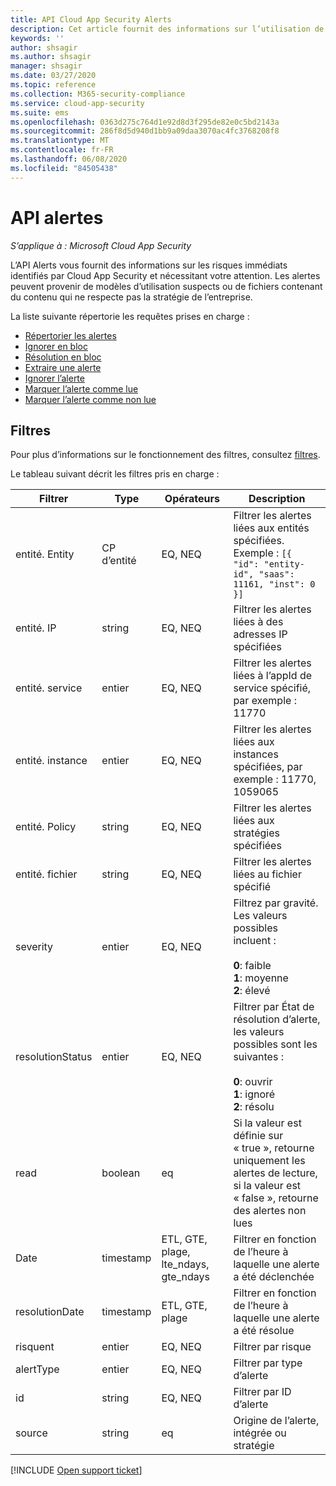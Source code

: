 ```yaml
---
title: API Cloud App Security Alerts
description: Cet article fournit des informations sur l’utilisation de l’API alertes.
keywords: ''
author: shsagir
ms.author: shsagir
manager: shsagir
ms.date: 03/27/2020
ms.topic: reference
ms.collection: M365-security-compliance
ms.service: cloud-app-security
ms.suite: ems
ms.openlocfilehash: 0363d275c764d1e92d8d3f295de82e0c5bd2143a
ms.sourcegitcommit: 286f8d5d940d1bb9a09daa3070ac4fc3768208f8
ms.translationtype: MT
ms.contentlocale: fr-FR
ms.lasthandoff: 06/08/2020
ms.locfileid: "84505438"
---
```

# <a name="alerts-api"></a>API alertes

*S’applique à : Microsoft Cloud App Security*

L’API Alerts vous fournit des informations sur les risques immédiats identifiés par Cloud App Security et nécessitant votre attention. Les alertes peuvent provenir de modèles d’utilisation suspects ou de fichiers contenant du contenu qui ne respecte pas la stratégie de l’entreprise.

La liste suivante répertorie les requêtes prises en charge :

- [Répertorier les alertes](api-alerts-list.md)
- [Ignorer en bloc](api-alerts-bulk-dismiss.md)
- [Résolution en bloc](api-alerts-bulk-resolve.md)
- [Extraire une alerte](api-alerts-fetch.md)
- [Ignorer l’alerte](api-alerts-dismiss.md)
- [Marquer l’alerte comme lue](api-alerts-mark-read.md)
- [Marquer l’alerte comme non lue](api-alerts-mark-unread.md)

## <a name="filters"></a>Filtres

Pour plus d’informations sur le fonctionnement des filtres, consultez [filtres](api-introduction.md#filters).

Le tableau suivant décrit les filtres pris en charge :

| Filtrer | Type | Opérateurs | Description |
| --- | --- | --- | --- |
| entité. Entity | CP d’entité | EQ, NEQ | Filtrer les alertes liées aux entités spécifiées. Exemple : `[{ "id": "entity-id", "saas": 11161, "inst": 0 }]` |
| entité. IP | string | EQ, NEQ | Filtrer les alertes liées à des adresses IP spécifiées |
| entité. service | entier | EQ, NEQ | Filtrer les alertes liées à l’appId de service spécifié, par exemple : 11770 |
| entité. instance | entier | EQ, NEQ | Filtrer les alertes liées aux instances spécifiées, par exemple : 11770, 1059065 |
| entité. Policy | string | EQ, NEQ | Filtrer les alertes liées aux stratégies spécifiées |
| entité. fichier | string | EQ, NEQ | Filtrer les alertes liées au fichier spécifié |
| severity | entier | EQ, NEQ | Filtrez par gravité. Les valeurs possibles incluent :<br /><br />**0**: faible<br />**1**: moyenne<br/>**2**: élevé |
| resolutionStatus | entier | EQ, NEQ | Filtrer par État de résolution d’alerte, les valeurs possibles sont les suivantes :<br /><br />**0**: ouvrir<br />**1**: ignoré<br />**2**: résolu |
| read | boolean | eq | Si la valeur est définie sur « true », retourne uniquement les alertes de lecture, si la valeur est « false », retourne des alertes non lues |
| Date | timestamp | ETL, GTE, plage, lte_ndays, gte_ndays | Filtrer en fonction de l’heure à laquelle une alerte a été déclenchée |
| resolutionDate | timestamp | ETL, GTE, plage | Filtrer en fonction de l’heure à laquelle une alerte a été résolue |
| risquent | entier | EQ, NEQ | Filtrer par risque |
| alertType | entier | EQ, NEQ | Filtrer par type d’alerte |
| id | string | EQ, NEQ | Filtrer par ID d’alerte |
| source | string | eq | Origine de l’alerte, intégrée ou stratégie |

[!INCLUDE [Open support ticket](includes/support.md)]

